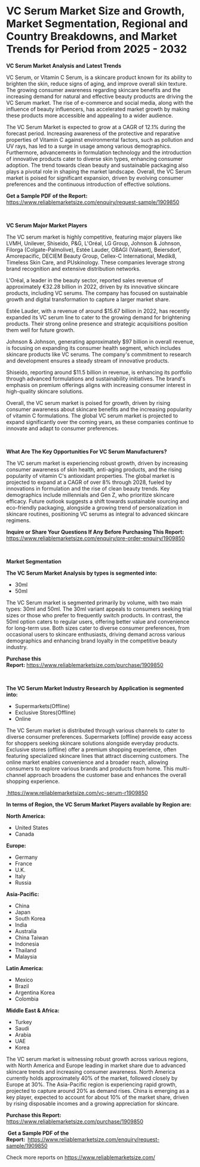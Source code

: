 <p><h1>VC Serum Market Size and Growth, Market Segmentation, Regional and Country Breakdowns, and Market Trends for Period from 2025 -  2032</h1></p><p><strong>VC Serum Market Analysis and Latest Trends</strong></p>
<p><p>VC Serum, or Vitamin C Serum, is a skincare product known for its ability to brighten the skin, reduce signs of aging, and improve overall skin texture. The growing consumer awareness regarding skincare benefits and the increasing demand for natural and effective beauty products are driving the VC Serum market. The rise of e-commerce and social media, along with the influence of beauty influencers, has accelerated market growth by making these products more accessible and appealing to a wider audience.</p><p>The VC Serum Market is expected to grow at a CAGR of 12.1% during the forecast period. Increasing awareness of the protective and reparative properties of Vitamin C against environmental factors, such as pollution and UV rays, has led to a surge in usage among various demographics. Furthermore, advancements in formulation technology and the introduction of innovative products cater to diverse skin types, enhancing consumer adoption. The trend towards clean beauty and sustainable packaging also plays a pivotal role in shaping the market landscape. Overall, the VC Serum market is poised for significant expansion, driven by evolving consumer preferences and the continuous introduction of effective solutions.</p></p>
<p><strong>Get a Sample PDF of the Report:&nbsp;</strong> <a href="https://www.reliablemarketsize.com/enquiry/request-sample/1909850?utm_campaign=3509&utm_medium=2&utm_source=Github&utm_content=ia&utm_term=05042025&utm_id=vc-serum">https://www.reliablemarketsize.com/enquiry/request-sample/1909850</a></p>
<p>&nbsp;</p>
<p><strong>VC Serum Major Market Players</strong></p>
<p><p>The VC serum market is highly competitive, featuring major players like LVMH, Unilever, Shiseido, P&G, L'Oréal, LG Group, Johnson & Johnson, Filorga (Colgate-Palmolive), Estée Lauder, OBAGI (Valeant), Beiersdorf, Amorepacific, DECIEM Beauty Group, Cellex-C International, Medik8, Timeless Skin Care, and PUskinology. These companies leverage strong brand recognition and extensive distribution networks.</p><p>L'Oréal, a leader in the beauty sector, reported sales revenue of approximately €32.28 billion in 2022, driven by its innovative skincare products, including VC serums. The company has focused on sustainable growth and digital transformation to capture a larger market share. </p><p>Estée Lauder, with a revenue of around $15.67 billion in 2022, has recently expanded its VC serum line to cater to the growing demand for brightening products. Their strong online presence and strategic acquisitions position them well for future growth.</p><p>Johnson & Johnson, generating approximately $97 billion in overall revenue, is focusing on expanding its consumer health segment, which includes skincare products like VC serums. The company's commitment to research and development ensures a steady stream of innovative products.</p><p>Shiseido, reporting around $11.5 billion in revenue, is enhancing its portfolio through advanced formulations and sustainability initiatives. The brand's emphasis on premium offerings aligns with increasing consumer interest in high-quality skincare solutions.</p><p>Overall, the VC serum market is poised for growth, driven by rising consumer awareness about skincare benefits and the increasing popularity of vitamin C formulations. The global VC serum market is projected to expand significantly over the coming years, as these companies continue to innovate and adapt to consumer preferences.</p></p>
<p>&nbsp;</p>
<p><strong>What Are The Key Opportunities For VC Serum Manufacturers?</strong></p>
<p><p>The VC serum market is experiencing robust growth, driven by increasing consumer awareness of skin health, anti-aging products, and the rising popularity of vitamin C's antioxidant properties. The global market is projected to expand at a CAGR of over 8% through 2028, fueled by innovations in formulation and the rise of clean beauty trends. Key demographics include millennials and Gen Z, who prioritize skincare efficacy. Future outlook suggests a shift towards sustainable sourcing and eco-friendly packaging, alongside a growing trend of personalization in skincare routines, positioning VC serums as integral to advanced skincare regimens.</p></p>
<p><strong>Inquire or Share Your Questions If Any Before Purchasing This Report:</strong> <a href="https://www.reliablemarketsize.com/enquiry/pre-order-enquiry/1909850?utm_campaign=3509&utm_medium=2&utm_source=Github&utm_content=ia&utm_term=05042025&utm_id=vc-serum">https://www.reliablemarketsize.com/enquiry/pre-order-enquiry/1909850</a></p>
<p>&nbsp;</p>
<p><strong>Market Segmentation</strong></p>
<p><strong>The VC Serum Market Analysis by types is segmented into:</strong></p>
<p><ul><li>30ml</li><li>50ml</li></ul></p>
<p><p>The VC Serum market is segmented primarily by volume, with two main types: 30ml and 50ml. The 30ml variant appeals to consumers seeking trial sizes or those who prefer to frequently switch products. In contrast, the 50ml option caters to regular users, offering better value and convenience for long-term use. Both sizes cater to diverse consumer preferences, from occasional users to skincare enthusiasts, driving demand across various demographics and enhancing brand loyalty in the competitive beauty industry.</p></p>
<p><strong>Purchase this Report:&nbsp;</strong><a href="https://www.reliablemarketsize.com/purchase/1909850?utm_campaign=3509&utm_medium=2&utm_source=Github&utm_content=ia&utm_term=05042025&utm_id=vc-serum">https://www.reliablemarketsize.com/purchase/1909850</a></p>
<p>&nbsp;</p>
<p><strong>The VC Serum Market Industry Research by Application is segmented into:</strong></p>
<p><ul><li>Supermarkets(Offline)</li><li>Exclusive Stores(Offline)</li><li>Online</li></ul></p>
<p><p>The VC Serum market is distributed through various channels to cater to diverse consumer preferences. Supermarkets (offline) provide easy access for shoppers seeking skincare solutions alongside everyday products. Exclusive stores (offline) offer a premium shopping experience, often featuring specialized skincare lines that attract discerning customers. The online market enables convenience and a broader reach, allowing consumers to explore various brands and products from home. This multi-channel approach broadens the customer base and enhances the overall shopping experience.</p></p>
<p><a href="https://www.reliablemarketsize.com/vc-serum-r1909850?utm_campaign=3509&utm_medium=2&utm_source=Github&utm_content=ia&utm_term=05042025&utm_id=vc-serum">&nbsp;https://www.reliablemarketsize.com/vc-serum-r1909850</a></p>
<p><strong>In terms of Region, the VC Serum Market Players available by Region are:</strong></p>
<p>
    <p> <strong> North America: </strong>
        <ul>
            <li>United States</li>
            <li>Canada</li>
        </ul>
        </p> 
    <p> <strong> Europe: </strong>
        <ul>
            <li>Germany</li>
            <li>France</li>
            <li>U.K.</li>
            <li>Italy</li>
            <li>Russia</li>
        </ul>
        </p> 
    <p> <strong> Asia-Pacific: </strong>
        <ul>
            <li>China</li>
            <li>Japan</li>
            <li>South Korea</li>
            <li>India</li>
            <li>Australia</li>
            <li>China Taiwan</li>
            <li>Indonesia</li>
            <li>Thailand</li>
            <li>Malaysia</li>
        </ul>
        </p> 
    <p> <strong> Latin America: </strong>
        <ul>
            <li>Mexico</li>
            <li>Brazil</li>
            <li>Argentina Korea</li>
            <li>Colombia</li>
        </ul>
        </p> 
    <p> <strong> Middle East & Africa: </strong>
        <ul>
            <li>Turkey</li>
            <li>Saudi</li>
            <li>Arabia</li>
            <li>UAE</li>
            <li>Korea</li>
        </ul>
    </p>
    </p>
<p><p>The VC serum market is witnessing robust growth across various regions, with North America and Europe leading in market share due to advanced skincare trends and increasing consumer awareness. North America currently holds approximately 40% of the market, followed closely by Europe at 30%. The Asia-Pacific region is experiencing rapid growth, projected to capture around 20% as demand rises. China is emerging as a key player, expected to account for about 10% of the market share, driven by rising disposable incomes and a growing appreciation for skincare.</p></p>
<p><strong>Purchase this Report: </strong><a href="https://www.reliablemarketsize.com/purchase/1909850?utm_campaign=3509&utm_medium=2&utm_source=Github&utm_content=ia&utm_term=05042025&utm_id=vc-serum">https://www.reliablemarketsize.com/purchase/1909850</a></p>
<p>&nbsp;<strong>Get a Sample PDF of the Report:&nbsp;&nbsp;</strong><a href="https://www.reliablemarketsize.com/enquiry/request-sample/1909850?utm_campaign=3509&utm_medium=2&utm_source=Github&utm_content=ia&utm_term=05042025&utm_id=vc-serum">https://www.reliablemarketsize.com/enquiry/request-sample/1909850</a></p>
<p><strong></strong></p>
<p>Check more reports on <a href="https://www.reliablemarketsize.com/?utm_campaign=3509&utm_medium=2&utm_source=Github&utm_content=ia&utm_term=05042025&utm_id=vc-serum">https://www.reliablemarketsize.com/</a></p>